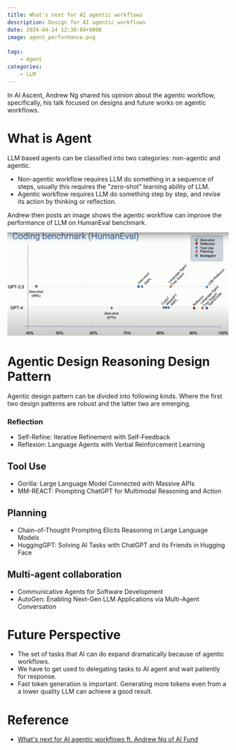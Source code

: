 ```yaml
---
title: What's next for AI agentic workflows
description: Design for AI agentic workflows
date: 2024-04-14 12:38:04+0800
image: agent_performance.png

tags: 
    - Agent
categories:
    - LLM
---
```


In AI Ascent, Andrew Ng shared his opinion about the agentic workflow, specifically, his talk focused on designs and future works on agentic workflows.


# What is Agent
LLM based agents can be classified into two categories: non-agentic and agentic.
- Non-agentic workflow requires LLM do something in a sequence of steps, usually this requires the "zero-shot" learning ability of LLM.
- Agentic workflow requires LLM do something step by step, and revise its action by thinking or reflection.

Andrew then posts an image shows the agentic workflow can improve the performance of LLM on HumanEval benchmark.

![Comparisons of agent performance](agent_performance.png)


# Agentic Design Reasoning Design Pattern
Agentic design pattern can be divided into following kinds. Where the first two design patterns are robust and the latter two are emerging. 
### Reflection
- Self-Refine: Iterative Refinement with Self-Feedback
- Reflexion: Language Agents with Verbal Reinforcement Learning


## Tool Use
- Gorilla: Large Language Model Connected with Massive APIs
- MM-REACT: Prompting ChatGPT for Multimodal Reasoning and Action


## Planning
- Chain-of-Thought Prompting Elicits Reasoning in Large Language Models
- HuggingGPT: Solving AI Tasks with ChatGPT and its Friends in Hugging Face


## Multi-agent collaboration
- Communicative Agents for Software Development
- AutoGen: Enabling Next-Gen LLM Applications via Multi-Agent Conversation


# Future Perspective
- The set of tasks that AI can do expand dramatically because of agentic workflows.
- We have to get used to delegating tasks to AI agent and wait patiently for response.
- Fast token generation is important. Generating more tokens even from a a lower quality LLM can achieve a good result.



# Reference
- [What's next for AI agentic workflows ft. Andrew Ng of AI Fund](https://www.youtube.com/watch?v=sal78ACtGTc&list=PLOhHNjZItNnOoPxOF3dmq30UxYqFuxXKn)